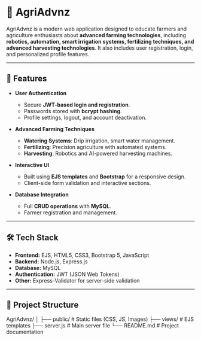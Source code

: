 # 🌾 AgriAdvnz

AgriAdvnz is a modern web application designed to educate farmers and agriculture enthusiasts about **advanced farming technologies**, including **robotics, automation, smart irrigation systems, fertilizing techniques, and advanced harvesting technologies**. It also includes user registration, login, and personalized profile features.

---

## 🚀 Features

- **User Authentication**  
  - Secure **JWT-based login and registration**.  
  - Passwords stored with **bcrypt hashing**.  
  - Profile settings, logout, and account deactivation.  

- **Advanced Farming Techniques**  
  - **Watering Systems**: Drip irrigation, smart water management.  
  - **Fertilizing**: Precision agriculture with automated systems.  
  - **Harvesting**: Robotics and AI-powered harvesting machines.  

- **Interactive UI**  
  - Built using **EJS templates** and **Bootstrap** for a responsive design.  
  - Client-side form validation and interactive sections.

- **Database Integration**  
  - Full **CRUD operations** with **MySQL**.  
  - Farmer registration and management.

---

## 🛠 Tech Stack

- **Frontend:** EJS, HTML5, CSS3, Bootstrap 5, JavaScript  
- **Backend:** Node.js, Express.js  
- **Database:** MySQL  
- **Authentication:** JWT (JSON Web Tokens)  
- **Other:** Express-Validator for server-side validation

---

## 📂 Project Structure

AgriAdvnz/
│
├── public/ # Static files (CSS, JS, Images)
├── views/ # EJS templates
├── server.js # Main server file
└── README.md # Project documentation
